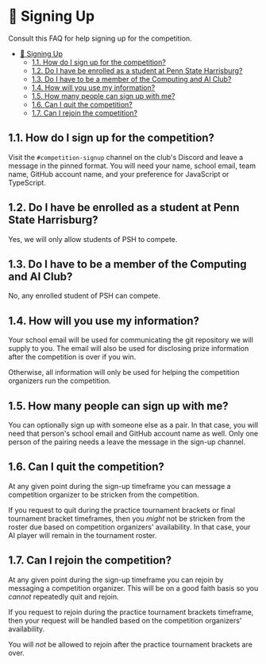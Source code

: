 # :pencil: Signing Up

Consult this FAQ for help signing up for the competition.

- [:pencil: Signing Up](#pencil-signing-up)
  - [1.1. How do I sign up for the competition?](#11-how-do-i-sign-up-for-the-competition)
  - [1.2. Do I have be enrolled as a student at Penn State Harrisburg?](#12-do-i-have-be-enrolled-as-a-student-at-penn-state-harrisburg)
  - [1.3. Do I have to be a member of the Computing and AI Club?](#13-do-i-have-to-be-a-member-of-the-computing-and-ai-club)
  - [1.4. How will you use my information?](#14-how-will-you-use-my-information)
  - [1.5. How many people can sign up with me?](#15-how-many-people-can-sign-up-with-me)
  - [1.6. Can I quit the competition?](#16-can-i-quit-the-competition)
  - [1.7. Can I rejoin the competition?](#17-can-i-rejoin-the-competition)

## 1.1. How do I sign up for the competition?

Visit the `#competition-signup` channel on the club's Discord and leave a message in the pinned format. You will need your name, school email, team name, GitHub account name, and your preference for JavaScript or TypeScript.

## 1.2. Do I have be enrolled as a student at Penn State Harrisburg?

Yes, we will only allow students of PSH to compete.

## 1.3. Do I have to be a member of the Computing and AI Club?

No, any enrolled student of PSH can compete.

## 1.4. How will you use my information?

Your school email will be used for communicating the git repository we will supply to you. The email will also be used for disclosing prize information after the competition is over if you win.

Otherwise, all information will only be used for helping the competition organizers run the competition.

## 1.5. How many people can sign up with me?

You can optionally sign up with someone else as a pair. In that case, you will need that person's school email and GitHub account name as well. Only one person of the pairing needs a leave the message in the sign-up channel.

## 1.6. Can I quit the competition?

At any given point during the sign-up timeframe you can message a competition organizer to be stricken from the competition.

If you request to quit during the practice tournament brackets or final tournament bracket timeframes, then you _might_ not be stricken from the roster due based on competition organizers' availability. In that case, your AI player will remain in the tournament roster.

## 1.7. Can I rejoin the competition?

At any given point during the sign-up timeframe you can rejoin by messaging a competition organizer. This will be on a good faith basis so you _cannot_ repeatedly quit and rejoin.

If you request to rejoin during the practice tournament brackets timeframe, then your request will be handled based on the competition organizers' availability.

You will _not_ be allowed to rejoin after the practice tournament brackets are over.
